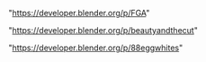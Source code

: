 "https://developer.blender.org/p/FGA"

"https://developer.blender.org/p/beautyandthecut"

"https://developer.blender.org/p/88eggwhites"

